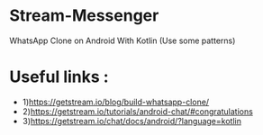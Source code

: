 # Stream-Messenger
WhatsApp Clone on Android With Kotlin (Use some patterns)

# Useful links :
* 1)https://getstream.io/blog/build-whatsapp-clone/
* 2)https://getstream.io/tutorials/android-chat/#congratulations
* 3)https://getstream.io/chat/docs/android/?language=kotlin
